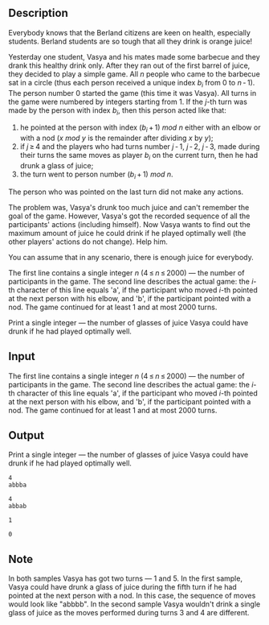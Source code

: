 ## Description

<div><p>Everybody knows that the Berland citizens are keen on health, especially students. Berland students are so tough that all they drink is orange juice!</p><p>Yesterday one student, Vasya and his mates made some barbecue and they drank this healthy drink only. After they ran out of the first barrel of juice, they decided to play a simple game. All <span class="tex-span"><i>n</i></span> people who came to the barbecue sat in a circle (thus each person received a unique index <span class="tex-span"><i>b</i><sub class="lower-index"><i>i</i></sub></span> from 0 to <span class="tex-span"><i>n</i> - 1</span>). The person number 0 started the game (this time it was Vasya). All turns in the game were numbered by integers starting from 1. If the <span class="tex-span"><i>j</i></span>-th turn was made by the person with index <span class="tex-span"><i>b</i><sub class="lower-index"><i>i</i></sub></span>, then this person acted like that:</p><ol> <li> he pointed at the person with index <span class="tex-span">(<i>b</i><sub class="lower-index"><i>i</i></sub> + 1)&nbsp;<i>mod</i>&nbsp;<i>n</i></span> either with an elbow or with a nod (<span class="tex-span"><i>x</i>&nbsp;<i>mod</i>&nbsp;<i>y</i></span> is the remainder after dividing <span class="tex-span"><i>x</i></span> by <span class="tex-span"><i>y</i></span>); </li><li> if <span class="tex-span"><i>j</i> ≥ 4</span> and the players who had turns number <span class="tex-span"><i>j</i> - 1</span>, <span class="tex-span"><i>j</i> - 2</span>, <span class="tex-span"><i>j</i> - 3</span>, made during their turns the same moves as player <span class="tex-span"><i>b</i><sub class="lower-index"><i>i</i></sub></span> on the current turn, then he had drunk a glass of juice; </li><li> the turn went to person number <span class="tex-span">(<i>b</i><sub class="lower-index"><i>i</i></sub> + 1)&nbsp;<i>mod</i>&nbsp;<i>n</i></span>. </li></ol><p>The person who was pointed on the last turn did not make any actions.</p><p>The problem was, Vasya's drunk too much juice and can't remember the goal of the game. However, Vasya's got the recorded sequence of all the participants' actions (including himself). Now Vasya wants to find out the maximum amount of juice he could drink if he played optimally well (the other players' actions do not change). Help him.</p><p>You can assume that in any scenario, there is enough juice for everybody.</p></div><div class="input-specification"><p>The first line contains a single integer <span class="tex-span"><i>n</i></span> (<span class="tex-span">4 ≤ <i>n</i> ≤ 2000</span>) — the number of participants in the game. The second line describes the actual game: the <span class="tex-span"><i>i</i></span>-th character of this line equals '<span class="tex-font-style-tt">a</span>', if the participant who moved <span class="tex-span"><i>i</i></span>-th pointed at the next person with his elbow, and '<span class="tex-font-style-tt">b</span>', if the participant pointed with a nod. The game continued for at least 1 and at most <span class="tex-span">2000</span> turns. </p></div><div class="output-specification"><p>Print a single integer — the number of glasses of juice Vasya could have drunk if he had played optimally well.</p></div>

## Input

<p>The first line contains a single integer <span class="tex-span"><i>n</i></span> (<span class="tex-span">4 ≤ <i>n</i> ≤ 2000</span>) — the number of participants in the game. The second line describes the actual game: the <span class="tex-span"><i>i</i></span>-th character of this line equals '<span class="tex-font-style-tt">a</span>', if the participant who moved <span class="tex-span"><i>i</i></span>-th pointed at the next person with his elbow, and '<span class="tex-font-style-tt">b</span>', if the participant pointed with a nod. The game continued for at least 1 and at most <span class="tex-span">2000</span> turns. </p>

## Output

<p>Print a single integer — the number of glasses of juice Vasya could have drunk if he had played optimally well.</p>





```input1
4
abbba

```




```input2
4
abbab

```




```output1
1

```




```output2
0

```



## Note

<p>In both samples Vasya has got two turns — 1 and 5. In the first sample, Vasya could have drunk a glass of juice during the fifth turn if he had pointed at the next person with a nod. In this case, the sequence of moves would look like "abbbb". In the second sample Vasya wouldn't drink a single glass of juice as the moves performed during turns 3 and 4 are different.</p>
